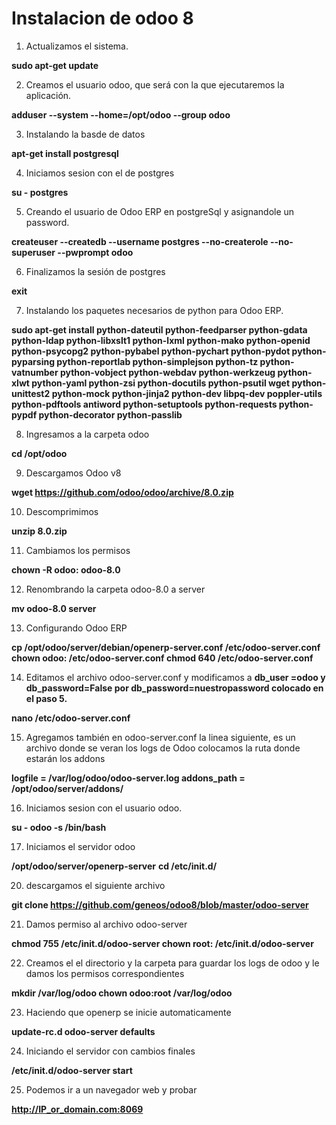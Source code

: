 # Instalacion de odoo 8

1. Actualizamos el sistema.

**sudo apt-get update**

2. Creamos el usuario odoo, que será con la que ejecutaremos la aplicación.

**adduser --system --home=/opt/odoo --group odoo**

3. Instalando la basde de datos

**apt-get install postgresql**

4. Iniciamos sesion con el de postgres

**su - postgres**

5. Creando el usuario de Odoo ERP en postgreSql y asignandole un password.

**createuser --createdb --username postgres --no-createrole --no-superuser --pwprompt odoo**

6. Finalizamos la sesión de postgres

**exit**

7. Instalando los paquetes necesarios de python para Odoo ERP.

**sudo apt-get install python-dateutil python-feedparser python-gdata python-ldap python-libxslt1 python-lxml python-mako python-openid python-psycopg2 python-pybabel python-pychart python-pydot python-pyparsing python-reportlab python-simplejson python-tz python-vatnumber python-vobject python-webdav python-werkzeug python-xlwt python-yaml python-zsi python-docutils python-psutil wget python-unittest2 python-mock python-jinja2 python-dev libpq-dev poppler-utils python-pdftools antiword python-setuptools python-requests python-pypdf python-decorator python-passlib**

8. Ingresamos a la carpeta odoo

**cd /opt/odoo**

9. Descargamos Odoo v8

**wget https://github.com/odoo/odoo/archive/8.0.zip**

10. Descomprimimos

**unzip 8.0.zip**

11. Cambiamos los permisos

**chown -R odoo: odoo-8.0**

12. Renombrando la carpeta  odoo-8.0 a server

**mv odoo-8.0 server**

13. Configurando Odoo ERP

**cp /opt/odoo/server/debian/openerp-server.conf /etc/odoo-server.conf
chown odoo: /etc/odoo-server.conf
chmod 640 /etc/odoo-server.conf**

14. Editamos el archivo odoo-server.conf y modificamos a **db_user =odoo y db_password=False por db_password=nuestropassword colocado en el paso 5.**

**nano /etc/odoo-server.conf**

15. Agregamos también en odoo-server.conf la linea siguiente, es un archivo donde se veran los logs de Odoo colocamos la ruta donde estarán los addons

**logfile = /var/log/odoo/odoo-server.log
addons_path = /opt/odoo/server/addons/**

16. Iniciamos sesion con el usuario odoo.

**su - odoo -s /bin/bash**

17. Iniciamos el servidor odoo

**/opt/odoo/server/openerp-server**
**cd /etc/init.d/**

20. descargamos el siguiente archivo

**git clone https://github.com/geneos/odoo8/blob/master/odoo-server**

21. Damos permiso al archivo odoo-server

**chmod 755 /etc/init.d/odoo-server
chown root: /etc/init.d/odoo-server**

22. Creamos el el directorio y la carpeta para guardar los logs de odoo y le damos los permisos correspondientes

**mkdir /var/log/odoo
chown odoo:root /var/log/odoo**

23. Haciendo que openerp se inicie automaticamente

**update-rc.d odoo-server defaults**

24. Iniciando el servidor con cambios finales

**/etc/init.d/odoo-server start**

25. Podemos ir a un navegador web y probar

**http://IP_or_domain.com:8069**